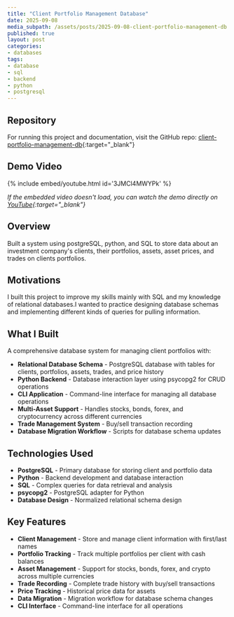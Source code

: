 ```yaml
---
title: "Client Portfolio Management Database"
date: 2025-09-08
media_subpath: /assets/posts/2025-09-08-client-portfolio-management-db
published: true
layout: post
categories:
- databases
tags:
- database
- sql
- backend
- python
- postgresql
---
```


## Repository

For running this project and documentation, visit the GitHub repo: [client-portfolio-management-db](https://github.com/jbrowne7/client-portfolio-risk-management-DB?tab=readme-ov-file#overview){:target="_blank"}

## Demo Video

{% include embed/youtube.html id='3JMCl4MWYPk' %}

*If the embedded video doesn't load, you can watch the demo directly on [YouTube](https://www.youtube.com/watch?v=3JMCl4MWYPk){:target="_blank"}*




## Overview

Built a system using postgreSQL, python, and SQL to store data about an investment company's clients, their portfolios, assets, asset prices, and trades on clients portfolios.

## Motivations

I built this project to improve my skills mainly with SQL and my knowledge of relational databases.I wanted to practice designing database schemas and implementing different kinds of queries for pulling information. 

## What I Built

A comprehensive database system for managing client portfolios with:

- **Relational Database Schema** - PostgreSQL database with tables for clients, portfolios, assets, trades, and price history
- **Python Backend** - Database interaction layer using psycopg2 for CRUD operations
- **CLI Application** - Command-line interface for managing all database operations
- **Multi-Asset Support** - Handles stocks, bonds, forex, and cryptocurrency across different currencies
- **Trade Management System** - Buy/sell transaction recording
- **Database Migration Workflow** - Scripts for database schema updates


## Technologies Used

- **PostgreSQL** - Primary database for storing client and portfolio data
- **Python** - Backend development and database interaction
- **SQL** - Complex queries for data retrieval and analysis
- **psycopg2** - PostgreSQL adapter for Python
- **Database Design** - Normalized relational schema design

## Key Features

- **Client Management** - Store and manage client information with first/last names
- **Portfolio Tracking** - Track multiple portfolios per client with cash balances
- **Asset Management** - Support for stocks, bonds, forex, and crypto across multiple currencies
- **Trade Recording** - Complete trade history with buy/sell transactions
- **Price Tracking** - Historical price data for assets
- **Data Migration** - Migration workflow for database schema changes
- **CLI Interface** - Command-line interface for all operations
